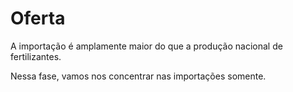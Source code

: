 # Oferta  

A importação é amplamente maior do que a produção nacional de fertilizantes.  

Nessa fase, vamos nos concentrar nas importações somente.